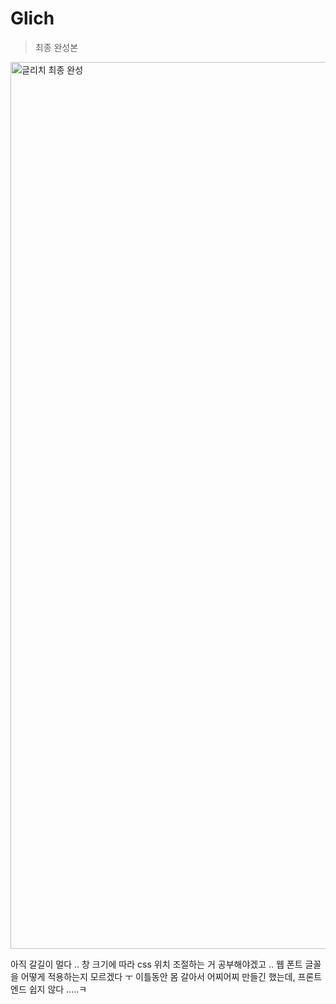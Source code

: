 # Glich

> 최종 완성본


<img width="1419" alt="글리치 최종 완성" src="https://user-images.githubusercontent.com/78461009/159163650-b159fbae-ff7e-4889-a88c-c7805d8ee874.png">


아직 갈길이 멀다 .. 창 크기에 따라 css 위치 조절하는 거 공부해야겠고 .. 웹 폰트 글꼴을 어떻게 적용하는지 모르겠다 ㅜ 
이틀동안 몸 갈아서 어찌어찌 만들긴 했는데, 프론트엔드 쉽지 않다 .....ㅋ
